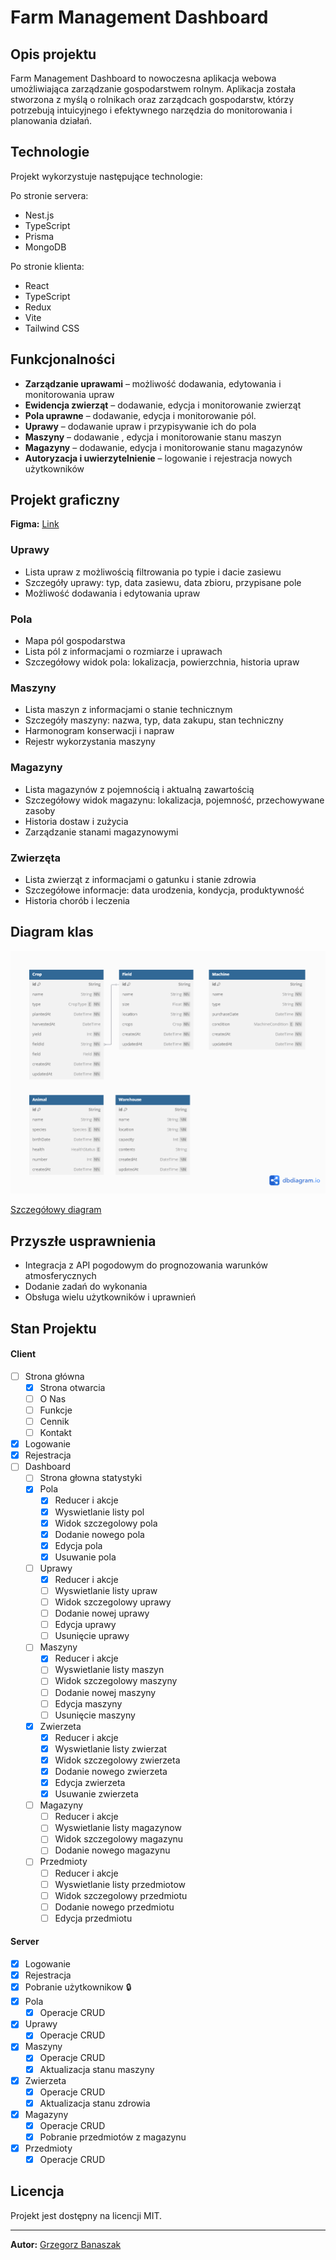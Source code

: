 # Farm Management Dashboard

## Opis projektu

Farm Management Dashboard to nowoczesna aplikacja webowa umożliwiająca zarządzanie gospodarstwem rolnym. Aplikacja została stworzona z myślą o rolnikach oraz zarządcach gospodarstw, którzy potrzebują intuicyjnego i efektywnego narzędzia do monitorowania i planowania działań.

## Technologie

Projekt wykorzystuje następujące technologie:

Po stronie servera:

- Nest.js
- TypeScript
- Prisma
- MongoDB

Po stronie klienta:

- React
- TypeScript
- Redux
- Vite
- Tailwind CSS

## Funkcjonalności

- **Zarządzanie uprawami** – możliwość dodawania, edytowania i monitorowania upraw
- **Ewidencja zwierząt** – dodawanie, edycja i monitorowanie zwierząt
- **Pola uprawne** – dodawanie, edycja i monitorowanie pól.
- **Uprawy** – dodawanie upraw i przypisywanie ich do pola
- **Maszyny** – dodawanie , edycja i monitorowanie stanu maszyn
- **Magazyny** – dodawanie, edycja i monitorowanie stanu magazynów
- **Autoryzacja i uwierzytelnienie** – logowanie i rejestracja nowych użytkowników

## Projekt graficzny

**Figma:** [Link](https://www.figma.com/design/guX7cNrLpVMqYbFrD9UhHm/Farm-Dashboard?node-id=164-75&t=FSwea2TUMQbAwJLR-0)

### Uprawy

- Lista upraw z możliwością filtrowania po typie i dacie zasiewu
- Szczegóły uprawy: typ, data zasiewu, data zbioru, przypisane pole
- Możliwość dodawania i edytowania upraw

### Pola

- Mapa pól gospodarstwa
- Lista pól z informacjami o rozmiarze i uprawach
- Szczegółowy widok pola: lokalizacja, powierzchnia, historia upraw

### Maszyny

- Lista maszyn z informacjami o stanie technicznym
- Szczegóły maszyny: nazwa, typ, data zakupu, stan techniczny
- Harmonogram konserwacji i napraw
- Rejestr wykorzystania maszyny

### Magazyny

- Lista magazynów z pojemnością i aktualną zawartością
- Szczegółowy widok magazynu: lokalizacja, pojemność, przechowywane zasoby
- Historia dostaw i zużycia
- Zarządzanie stanami magazynowymi

### Zwierzęta

- Lista zwierząt z informacjami o gatunku i stanie zdrowia
- Szczegółowe informacje: data urodzenia, kondycja, produktywność
- Historia chorób i leczenia

## Diagram klas

![Diagram klas](img/diagram.png)

[Szczegółowy diagram](https://dbdiagram.io/d/67b1aeed263d6cf9a04ece33)

## Przyszłe usprawnienia

- Integracja z API pogodowym do prognozowania warunków atmosferycznych
- Dodanie zadań do wykonania
- Obsługa wielu użytkowników i uprawnień

## Stan Projektu

#### Client

- [ ] Strona główna
  - [x] Strona otwarcia
  - [ ] O Nas
  - [ ] Funkcje
  - [ ] Cennik
  - [ ] Kontakt
- [x] Logowanie
- [x] Rejestracja
- [ ] Dashboard
  - [ ] Strona głowna statystyki
  - [x] Pola
    - [x] Reducer i akcje
    - [x] Wyswietlanie listy pol
    - [x] Widok szczegolowy pola
    - [x] Dodanie nowego pola
    - [x] Edycja pola
    - [x] Usuwanie pola
  - [ ] Uprawy
    - [x] Reducer i akcje
    - [ ] Wyswietlanie listy upraw
    - [ ] Widok szczegolowy uprawy
    - [ ] Dodanie nowej uprawy
    - [ ] Edycja uprawy
    - [ ] Usunięcie uprawy
  - [ ] Maszyny
    - [x] Reducer i akcje
    - [ ] Wyswietlanie listy maszyn
    - [ ] Widok szczegolowy maszyny
    - [ ] Dodanie nowej maszyny
    - [ ] Edycja maszyny
    - [ ] Usunięcie maszyny
  - [x] Zwierzeta
    - [x] Reducer i akcje
    - [x] Wyswietlanie listy zwierzat
    - [x] Widok szczegolowy zwierzeta
    - [x] Dodanie nowego zwierzeta
    - [x] Edycja zwierzeta
    - [x] Usuwanie zwierzeta
  - [ ] Magazyny
    - [ ] Reducer i akcje
    - [ ] Wyswietlanie listy magazynow
    - [ ] Widok szczegolowy magazynu
    - [ ] Dodanie nowego magazynu
  - [ ] Przedmioty
    - [ ] Reducer i akcje
    - [ ] Wyswietlanie listy przedmiotow
    - [ ] Widok szczegolowy przedmiotu
    - [ ] Dodanie nowego przedmiotu
    - [ ] Edycja przedmiotu

#### Server

- [x] Logowanie
- [x] Rejestracja
- [x] Pobranie użytkownikow 🔒
- [x] Pola
  - [x] Operacje CRUD
- [x] Uprawy
  - [x] Operacje CRUD
- [x] Maszyny
  - [x] Operacje CRUD
  - [x] Aktualizacja stanu maszyny
- [x] Zwierzeta
  - [x] Operacje CRUD
  - [x] Aktualizacja stanu zdrowia
- [x] Magazyny
  - [x] Operacje CRUD
  - [x] Pobranie przedmiotów z magazynu
- [x] Przedmioty
  - [x] Operacje CRUD

## Licencja

Projekt jest dostępny na licencji MIT.

---

**Autor:** [Grzegorz Banaszak](https://github.com/GrzegorzBanaszak)

